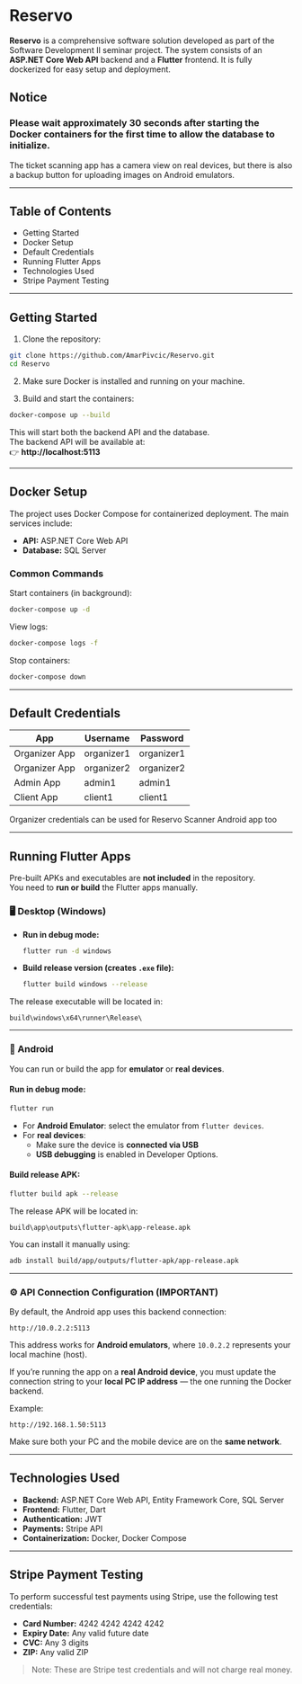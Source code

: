 # Reservo

**Reservo** is a comprehensive software solution developed as part of the Software Development II seminar project. The system consists of an **ASP.NET Core Web API** backend and a **Flutter** frontend. It is fully dockerized for easy setup and deployment.

## Notice
### Please wait approximately 30 seconds after starting the Docker containers for the first time to allow the database to initialize.  
The ticket scanning app has a camera view on real devices, but there is also a backup button for uploading images on Android emulators.

---

## Table of Contents
- Getting Started
- Docker Setup
- Default Credentials
- Running Flutter Apps
- Technologies Used
- Stripe Payment Testing

---

## Getting Started

1. Clone the repository:

```bash
git clone https://github.com/AmarPivcic/Reservo.git
cd Reservo
```

2. Make sure Docker is installed and running on your machine.

3. Build and start the containers:

```bash
docker-compose up --build
```

This will start both the backend API and the database.  
The backend API will be available at:  
👉 **http://localhost:5113**

---

## Docker Setup

The project uses Docker Compose for containerized deployment. The main services include:

- **API:** ASP.NET Core Web API  
- **Database:** SQL Server

### Common Commands

Start containers (in background):
```bash
docker-compose up -d
```

View logs:
```bash
docker-compose logs -f
```

Stop containers:
```bash
docker-compose down
```

---

## Default Credentials

| App            | Username   | Password   |
|----------------|------------|------------|
| Organizer App  | organizer1 | organizer1 |
| Organizer App | organizer2 | organizer2 |
| Admin App      | admin1     | admin1     |
| Client App     | client1    | client1    |

Organizer credentials can be used for Reservo Scanner Android app too

---

## Running Flutter Apps

Pre-built APKs and executables are **not included** in the repository.  
You need to **run or build** the Flutter apps manually.

### 🖥️ Desktop (Windows)

- **Run in debug mode:**
  ```bash
  flutter run -d windows
  ```

- **Build release version (creates `.exe` file):**
  ```bash
  flutter build windows --release
  ```

The release executable will be located in:
```
build\windows\x64\runner\Release\
```

---

### 📱 Android

You can run or build the app for **emulator** or **real devices**.

#### Run in debug mode:
```bash
flutter run
```

- For **Android Emulator**: select the emulator from `flutter devices`.
- For **real devices**:  
  - Make sure the device is **connected via USB**  
  - **USB debugging** is enabled in Developer Options.

#### Build release APK:
```bash
flutter build apk --release
```

The release APK will be located in:
```
build\app\outputs\flutter-apk\app-release.apk
```

You can install it manually using:
```bash
adb install build/app/outputs/flutter-apk/app-release.apk
```

---

### ⚙️ API Connection Configuration (IMPORTANT)

By default, the Android app uses this backend connection:

```
http://10.0.2.2:5113
```

This address works for **Android emulators**, where `10.0.2.2` represents your local machine (host).

If you’re running the app on a **real Android device**, you must update the connection string to your **local PC IP address** — the one running the Docker backend.

Example:
```
http://192.168.1.50:5113
```

Make sure both your PC and the mobile device are on the **same network**.

---

## Technologies Used

- **Backend:** ASP.NET Core Web API, Entity Framework Core, SQL Server  
- **Frontend:** Flutter, Dart  
- **Authentication:** JWT  
- **Payments:** Stripe API  
- **Containerization:** Docker, Docker Compose  

---

## Stripe Payment Testing

To perform successful test payments using Stripe, use the following test credentials:

- **Card Number:** 4242 4242 4242 4242  
- **Expiry Date:** Any valid future date  
- **CVC:** Any 3 digits  
- **ZIP:** Any valid ZIP

> Note: These are Stripe test credentials and will not charge real money.
